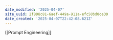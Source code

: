 ```yaml
---
date_modified: '2025-04-07'
site_uuid: 2f898c81-6aef-449a-911a-efc50bd0ce39
date_created: '2025-04-07T22:42:08.621Z'
---
```





[[Prompt Engineering]]